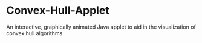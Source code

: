 # Convex-Hull-Applet
An interactive, graphically animated Java applet to aid in the visualization of convex hull algorithms
